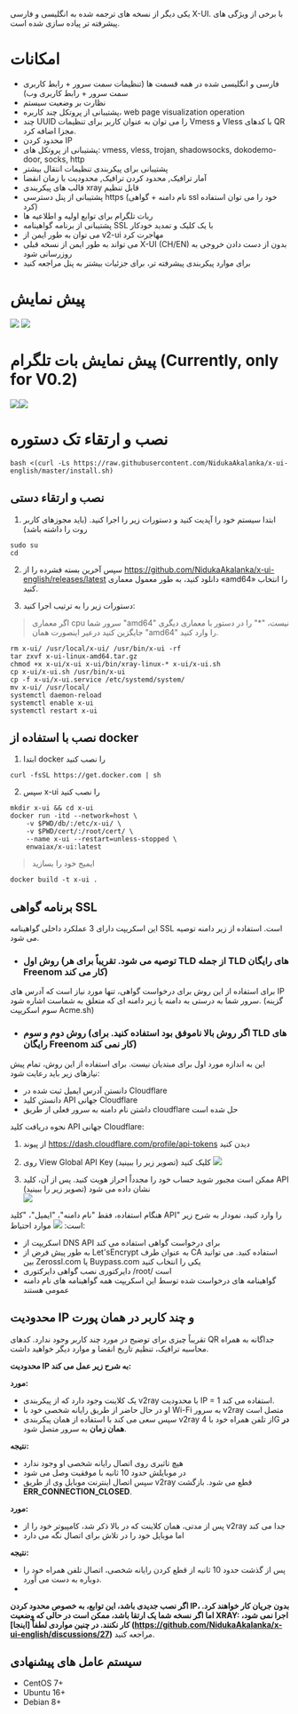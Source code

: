 

یکی دیگر از نسخه های ترجمه شده به انگلیسی و فارسی X-UI. با برخی از ویژگی های پیشرفته تر پیاده سازی شده است.


# امکانات

- فارسی و انگلیسی شده در همه قسمت ها (تنظیمات سمت سرور + رابط کاربری سمت سرور + رابط کاربری وب)
- نظارت بر وضعیت سیستم
- پشتیبانی از پروتکل چند کاربره، web page visualization operation
- چند UUID را می توان به عنوان کاربر برای تنظیمات Vmess و Vless با کدهای QR مجزا اضافه کرد.
- محدود کردن IP
- پشتیبانی از پروتکل های: vmess, vless, trojan, shadowsocks, dokodemo-door, socks, http
- پشتیبانی برای پیکربندی تنظیمات انتقال بیشتر
- آمار ترافیک, محدود کردن ترافیک, محدودیت با زمان انقضا 
- قالب های پیکربندی xray قابل تنظیم
- پشتیبانی از پنل دسترسی https (نام دامنه + گواهی ssl خود را می توان استفاده کرد)
- ربات تلگرام برای توابع اولیه و اطلاعیه ها
- پشتیبانی از برنامه گواهینامه SSL با یک کلیک و تمدید خودکار
- می توان به طور ایمن از v2-ui مهاجرت کرد 
- می تواند به طور ایمن از نسخه قبلی X-UI (CH/EN) بدون از دست دادن خروجی به روزرسانی شود
- برای موارد پیکربندی پیشرفته تر، برای جزئیات بیشتر به پنل مراجعه کنید

# پیش نمایش
![](media/Web.png)
![](media/PostInstallation.png)
# پیش نمایش بات تلگرام (Currently, only for V0.2)
![](media/TGBot1.PNG)![](media/TGBot2.PNG)

# نصب و ارتقاء تک دستوره

```
bash <(curl -Ls https://raw.githubusercontent.com/NidukaAkalanka/x-ui-english/master/install.sh)
````
## نصب و ارتقاء دستی

1. ابتدا سیستم خود را آپدیت کنید و دستورات زیر را اجرا کنید. (باید مجوزهای کاربر روت را داشته باشد)
```` 
sudo su
cd
````
2. سپس آخرین بسته فشرده را از https://github.com/NidukaAkalanka/x-ui-english/releases/latest دانلود کنید، به طور معمول معماری «amd64» را انتخاب کنید.

3. دستورات زیر را به ترتیب اجرا کنید:

> اگر معماری cpu سرور شما "amd64" نیست، "*" را در دستور با معماری دیگری جایگزین کنید درعیر اینصورت همان "amd64" را وارد کنید. 
````
rm x-ui/ /usr/local/x-ui/ /usr/bin/x-ui -rf
tar zxvf x-ui-linux-amd64.tar.gz
chmod +x x-ui/x-ui x-ui/bin/xray-linux-* x-ui/x-ui.sh
cp x-ui/x-ui.sh /usr/bin/x-ui
cp -f x-ui/x-ui.service /etc/systemd/system/
mv x-ui/ /usr/local/
systemctl daemon-reload
systemctl enable x-ui
systemctl restart x-ui
````

## نصب با استفاده از docker
1. ابتدا docker را نصب کنید
```shell
curl -fsSL https://get.docker.com | sh
````
2. سپس x-ui را نصب کنید
```shell
mkdir x-ui && cd x-ui
docker run -itd --network=host \
    -v $PWD/db/:/etc/x-ui/ \
    -v $PWD/cert/:/root/cert/ \
    --name x-ui --restart=unless-stopped \
    enwaiax/x-ui:latest
````

> ایمیج خود را بسازید
 ```shell
docker build -t x-ui .
````


## برنامه گواهی SSL
این اسکریپت دارای 3 عملکرد داخلی گواهینامه SSL است. استفاده از زیر دامنه توصیه می شود.
- ### روش اول (توصیه می شود. تقریباً برای هر TLD از جمله TLD های رایگان Freenom کار می کند)
برای استفاده از این روش برای درخواست گواهی، تنها مورد نیاز است که آدرس های IP سرور شما به درستی به دامنه یا زیر دامنه ای که متعلق به شماست اشاره شود. (گزینه سوم اسکریپت Acme.sh)

- ### روش دوم و سوم (اگر روش بالا ناموفق بود استفاده کنید. برای TLD های رایگان Freenom کار نمی کند)
این به اندازه مورد اول برای مبتدیان نیست. برای استفاده از این روش، تمام پیش نیازهای زیر باید رعایت شود:
- دانستن آدرس ایمیل ثبت شده در Cloudflare
- دانستن کلید API جهانی Cloudflare
- داشتن نام دامنه به سرور فعلی از طریق cloudflare حل شده است

نحوه دریافت کلید API جهانی Cloudflare:

1. از پیوند https://dash.cloudflare.com/profile/api-tokens دیدن کنید
2. روی View Global API Key کلیک کنید (تصویر زیر را ببینید)
    ![](media/APIKey1.PNG)
    
3. ممکن است مجبور شوید حساب خود را مجدداً احراز هویت کنید. پس از آن، کلید API نشان داده می شود (تصویر زیر را ببینید)\
        ![](media/APIKey2.png)
       
هنگام استفاده، فقط "نام دامنه"، "ایمیل"، "کلید API" را وارد کنید، نمودار به شرح زیر است:
        ![](media/DetailEnter.png)
موارد احتیاط:
- اسکریپت از DNS API برای درخواست گواهی استفاده می کند
- به طور پیش فرض از Let'sEncrypt به عنوان طرف CA استفاده کنید. می توانید بین Zerossl.com یا Buypass.com یکی را انتخاب کنید
- دایرکتوری نصب گواهی دایرکتوری /root/ است
- گواهینامه های درخواست شده توسط این اسکریپت همه گواهینامه های نام دامنه عمومی هستند

## محدودیت IP و چند کاربر در همان پورت
تقریباً چیزی برای توضیح در مورد چند کاربر وجود ندارد. کدهای QR جداگانه به همراه محاسبه ترافیک، تنظیم تاریخ انقضا و موارد دیگر خواهید داشت.

**محدودیت IP به شرح زیر عمل می کند:**

**مورد:**
- یک کلاینت وجود دارد که از پیکربندی v2ray با محدودیت IP = 1 استفاده می کند.
- او در حال حاضر از طریق رایانه شخصی خود با Wi-Fi به سرور v2ray متصل است
- سپس سعی می کند با استفاده از همان پیکربندی v2ray از تلفن همراه خود با 4G **در همان زمان** به سرور متصل شود.

**نتیجه:**
- هیچ تاثیری روی اتصال رایانه شخصی او وجود ندارد
- در موبایلش حدود 10 ثانیه با موفقیت وصل می شود
- سپس اتصال اینترنت موبایل وی از طریق v2ray قطع می شود. بازگشت **ERR_CONNECTION_CLOSED**.


**مورد:**
- پس از مدتی، همان کلاینت که در بالا ذکر شد، کامپیوتر خود را از v2ray جدا می کند
- اما موبایل خود را در تلاش برای اتصال نگه می دارد

**نتیجه:**
- پس از گذشت حدود 10 ثانیه از قطع کردن رایانه شخصی، اتصال تلفن همراه خود را دوباره به دست می آورد.
- 
**اگر نصب جدیدی باشد، این توابع، به خصوص محدود کردن IP، بدون جریان کار خواهند کرد. اما اگر نسخه شما یک ارتقا باشد، ممکن است در حالی که وضعیت XRAY: اجرا نمی شود، کار نکنند. در چنین مواردی لطفاً [اینجا] (https://github.com/NidukaAkalanka/x-ui-english/discussions/27)** مراجعه کنید.

## سیستم عامل های پیشنهادی
- CentOS 7+
- Ubuntu 16+
- Debian 8+

